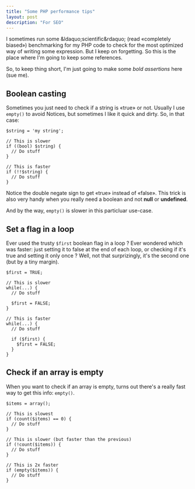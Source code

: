 ```yaml
---
title: "Some PHP performance tips"
layout: post
description: "For SEO"
---
```


I sometimes run some &ldaquo;scientific&rdaquo; (read &laquo;completely biased&raquo;) benchmarking for my PHP code to check for the most optimized way of writing some expression. But I keep on forgetting. So this is the place where I'm going to keep some references.

So, to keep thing short, I'm just going to make some *bold assertions* here (sue me).


## Boolean casting

Sometimes you just need to check if a string is &laquo;true&raquo; or not. Usually I use `empty()` to avoid Notices, but sometimes I like it quick and dirty. So, in that case:

    $string = 'my string';

    // This is slower
    if ((bool) $string) {
      // Do stuff
    }

    // This is faster
    if (!!$string) {
      // Do stuff
    }

Notice the double negate sign to get &laquo;true&raquo; instead of &laquo;false&raquo;. This trick is also very handy when you really need a boolean and not **null** or **undefined**.

And by the way, `empty()` is slower in this particluar use-case.


## Set a flag in a loop

Ever used the trusty `$first` boolean flag in a loop ? Ever wondered which was faster: just setting it to false at the end of each loop, or checking if it's true and setting it only once ? Well, not that surprizingly, it's the second one (but by a tiny margin).

    $first = TRUE;

    // This is slower
    while(...) {
      // Do stuff

      $first = FALSE;
    }

    // This is faster
    while(...) {
      // Do stuff

      if ($first) {
        $first = FALSE;
      }
    }


## Check if an array is empty

When you want to check if an array is empty, turns out there's a really fast way to get this info: `empty()`.

    $items = array();

    // This is slowest
    if (count($items) == 0) {
      // Do stuff
    }

    // This is slower (but faster than the previous)
    if (!count($items)) {
      // Do stuff
    }

    // This is 2x faster
    if (empty($items)) {
      // Do stuff
    }

